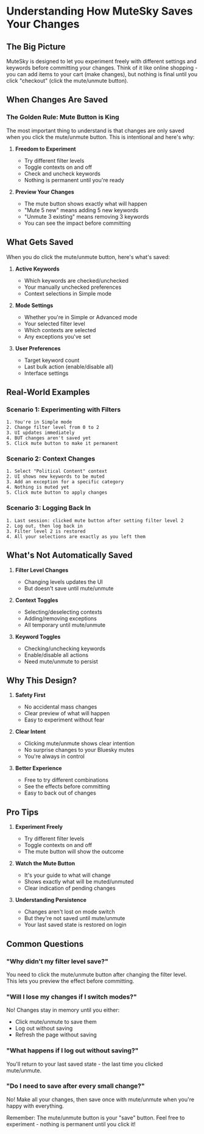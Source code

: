 # Understanding How MuteSky Saves Your Changes

## The Big Picture

MuteSky is designed to let you experiment freely with different settings and keywords before committing your changes. Think of it like online shopping - you can add items to your cart (make changes), but nothing is final until you click "checkout" (click the mute/unmute button).

## When Changes Are Saved

### The Golden Rule: Mute Button is King
The most important thing to understand is that changes are only saved when you click the mute/unmute button. This is intentional and here's why:

1. **Freedom to Experiment**
   - Try different filter levels
   - Toggle contexts on and off
   - Check and uncheck keywords
   - Nothing is permanent until you're ready

2. **Preview Your Changes**
   - The mute button shows exactly what will happen
   - "Mute 5 new" means adding 5 new keywords
   - "Unmute 3 existing" means removing 3 keywords
   - You can see the impact before committing

## What Gets Saved

When you do click the mute/unmute button, here's what's saved:

1. **Active Keywords**
   - Which keywords are checked/unchecked
   - Your manually unchecked preferences
   - Context selections in Simple mode

2. **Mode Settings**
   - Whether you're in Simple or Advanced mode
   - Your selected filter level
   - Which contexts are selected
   - Any exceptions you've set

3. **User Preferences**
   - Target keyword count
   - Last bulk action (enable/disable all)
   - Interface settings

## Real-World Examples

### Scenario 1: Experimenting with Filters
```
1. You're in Simple mode
2. Change filter level from 0 to 2
3. UI updates immediately
4. BUT changes aren't saved yet
5. Click mute button to make it permanent
```

### Scenario 2: Context Changes
```
1. Select "Political Content" context
2. UI shows new keywords to be muted
3. Add an exception for a specific category
4. Nothing is muted yet
5. Click mute button to apply changes
```

### Scenario 3: Logging Back In
```
1. Last session: clicked mute button after setting filter level 2
2. Log out, then log back in
3. Filter level 2 is restored
4. All your selections are exactly as you left them
```

## What's Not Automatically Saved

1. **Filter Level Changes**
   - Changing levels updates the UI
   - But doesn't save until mute/unmute

2. **Context Toggles**
   - Selecting/deselecting contexts
   - Adding/removing exceptions
   - All temporary until mute/unmute

3. **Keyword Toggles**
   - Checking/unchecking keywords
   - Enable/disable all actions
   - Need mute/unmute to persist

## Why This Design?

1. **Safety First**
   - No accidental mass changes
   - Clear preview of what will happen
   - Easy to experiment without fear

2. **Clear Intent**
   - Clicking mute/unmute shows clear intention
   - No surprise changes to your Bluesky mutes
   - You're always in control

3. **Better Experience**
   - Free to try different combinations
   - See the effects before committing
   - Easy to back out of changes

## Pro Tips

1. **Experiment Freely**
   - Try different filter levels
   - Toggle contexts on and off
   - The mute button will show the outcome

2. **Watch the Mute Button**
   - It's your guide to what will change
   - Shows exactly what will be muted/unmuted
   - Clear indication of pending changes

3. **Understanding Persistence**
   - Changes aren't lost on mode switch
   - But they're not saved until mute/unmute
   - Your last saved state is restored on login

## Common Questions

### "Why didn't my filter level save?"
You need to click the mute/unmute button after changing the filter level. This lets you preview the effect before committing.

### "Will I lose my changes if I switch modes?"
No! Changes stay in memory until you either:
- Click mute/unmute to save them
- Log out without saving
- Refresh the page without saving

### "What happens if I log out without saving?"
You'll return to your last saved state - the last time you clicked mute/unmute.

### "Do I need to save after every small change?"
No! Make all your changes, then save once with mute/unmute when you're happy with everything.

Remember: The mute/unmute button is your "save" button. Feel free to experiment - nothing is permanent until you click it!
